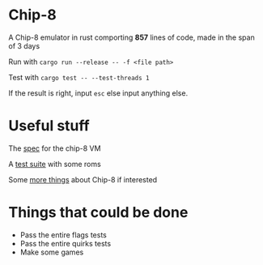 # Chip-8

A Chip-8 emulator in rust comporting **857** lines of code, made in the span of 3 days

Run with `cargo run --release -- -f <file path>`

Test with `cargo test -- --test-threads 1`

If the result is right, input `esc` else input anything else.

# Useful stuff

The [spec](http://devernay.free.fr/hacks/chip8/C8TECH10.HTM) for the chip-8 VM

A [test suite](https://github.com/Timendus/chip8-test-suite/blob/main/README.md) with some roms

Some [more things](https://chip-8.github.io/links/) about Chip-8 if interested

# Things that could be done

- Pass the entire flags tests
- Pass the entire quirks tests
- Make some games